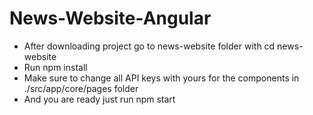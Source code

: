 # News-Website-Angular

* After downloading project go to news-website folder with cd news-website
* Run npm install
* Make sure to change all API keys with yours for the components in ./src/app/core/pages folder
* And you are ready just run npm start
